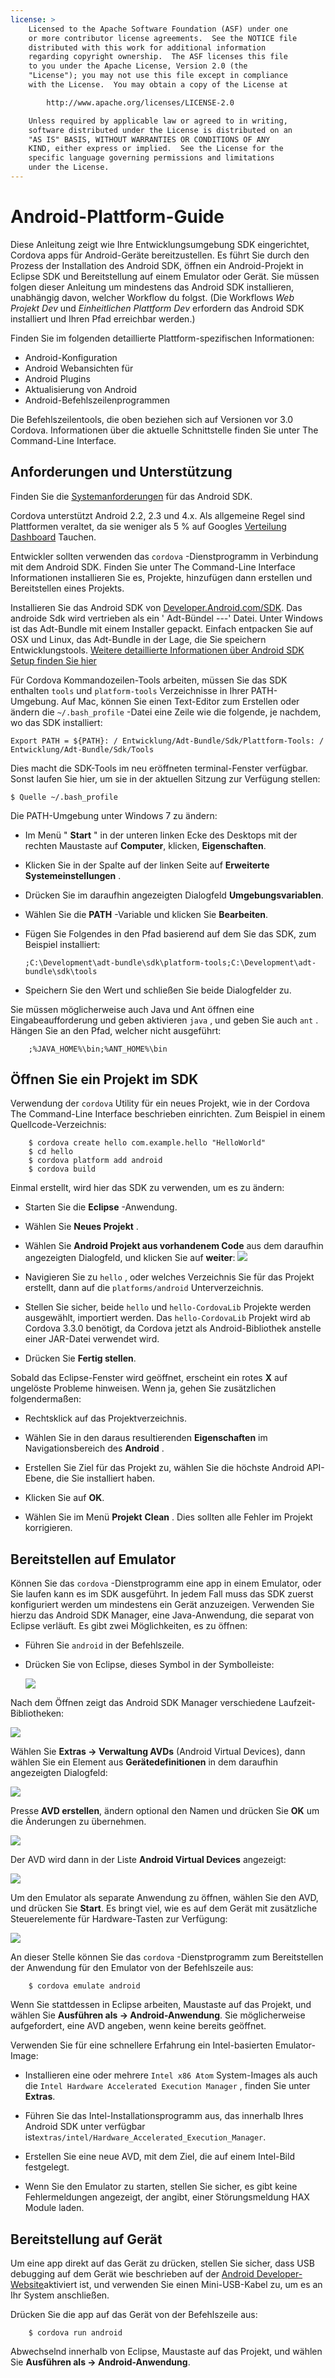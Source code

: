 ```yaml
---
license: >
    Licensed to the Apache Software Foundation (ASF) under one
    or more contributor license agreements.  See the NOTICE file
    distributed with this work for additional information
    regarding copyright ownership.  The ASF licenses this file
    to you under the Apache License, Version 2.0 (the
    "License"); you may not use this file except in compliance
    with the License.  You may obtain a copy of the License at

        http://www.apache.org/licenses/LICENSE-2.0

    Unless required by applicable law or agreed to in writing,
    software distributed under the License is distributed on an
    "AS IS" BASIS, WITHOUT WARRANTIES OR CONDITIONS OF ANY
    KIND, either express or implied.  See the License for the
    specific language governing permissions and limitations
    under the License.
---
```


# Android-Plattform-Guide

Diese Anleitung zeigt wie Ihre Entwicklungsumgebung SDK eingerichtet, Cordova apps für Android-Geräte bereitzustellen. Es führt Sie durch den Prozess der Installation des Android SDK, öffnen ein Android-Projekt in Eclipse SDK und Bereitstellung auf einem Emulator oder Gerät. Sie müssen folgen dieser Anleitung um mindestens das Android SDK installieren, unabhängig davon, welcher Workflow du folgst. (Die Workflows *Web Projekt Dev* und *Einheitlichen Plattform Dev* erfordern das Android SDK installiert und Ihren Pfad erreichbar werden.)

Finden Sie im folgenden detaillierte Plattform-spezifischen Informationen:

*   Android-Konfiguration
*   Android Webansichten für
*   Android Plugins
*   Aktualisierung von Android
*   Android-Befehlszeilenprogrammen

Die Befehlszeilentools, die oben beziehen sich auf Versionen vor 3.0 Cordova. Informationen über die aktuelle Schnittstelle finden Sie unter The Command-Line Interface.

## Anforderungen und Unterstützung

Finden Sie die [Systemanforderungen][1] für das Android SDK.

 [1]: http://developer.android.com/sdk/index.html

Cordova unterstützt Android 2.2, 2.3 und 4.x. Als allgemeine Regel sind Plattformen veraltet, da sie weniger als 5 % auf Googles [Verteilung Dashboard][2] Tauchen.

 [2]: http://developer.android.com/about/dashboards/index.html

<!--
NOTE, doc said:
- Android 2.1 (Deprecated May 2013)
- Android 3.x (Deprecated May 2013)
-->

Entwickler sollten verwenden das `cordova` -Dienstprogramm in Verbindung mit dem Android SDK. Finden Sie unter The Command-Line Interface Informationen installieren Sie es, Projekte, hinzufügen dann erstellen und Bereitstellen eines Projekts.

Installieren Sie das Android SDK von [Developer.Android.com/SDK][3]. Das androide Sdk wird vertrieben als ein ' Adt-Bündel -<os>-<arch>-<ver>' Datei. Unter Windows ist das Adt-Bundle mit einem Installer gepackt. Einfach entpacken Sie auf OSX und Linux, das Adt-Bundle in der Lage, die Sie speichern Entwicklungstools. [Weitere detaillierte Informationen über Android SDK Setup finden Sie hier][4]

 [3]: http://developer.android.com/sdk/
 [4]: http://developer.android.com/sdk/installing/bundle.html

Für Cordova Kommandozeilen-Tools arbeiten, müssen Sie das SDK enthalten `tools` und `platform-tools` Verzeichnisse in Ihrer PATH-Umgebung. Auf Mac, können Sie einen Text-Editor zum Erstellen oder ändern die `~/.bash_profile` -Datei eine Zeile wie die folgende, je nachdem, wo das SDK installiert:

    Export PATH = ${PATH}: / Entwicklung/Adt-Bundle/Sdk/Plattform-Tools: / Entwicklung/Adt-Bundle/Sdk/Tools
    

Dies macht die SDK-Tools im neu eröffneten terminal-Fenster verfügbar. Sonst laufen Sie hier, um sie in der aktuellen Sitzung zur Verfügung stellen:

    $ Quelle ~/.bash_profile
    

Die PATH-Umgebung unter Windows 7 zu ändern:

*   Im Menü " **Start** " in der unteren linken Ecke des Desktops mit der rechten Maustaste auf **Computer**, klicken, **Eigenschaften**.

*   Klicken Sie in der Spalte auf der linken Seite auf **Erweiterte Systemeinstellungen** .

*   Drücken Sie im daraufhin angezeigten Dialogfeld **Umgebungsvariablen**.

*   Wählen Sie die **PATH** -Variable und klicken Sie **Bearbeiten**.

*   Fügen Sie Folgendes in den Pfad basierend auf dem Sie das SDK, zum Beispiel installiert:
    
        ;C:\Development\adt-bundle\sdk\platform-tools;C:\Development\adt-bundle\sdk\tools
        

*   Speichern Sie den Wert und schließen Sie beide Dialogfelder zu.

Sie müssen möglicherweise auch Java und Ant öffnen eine Eingabeaufforderung und geben aktivieren `java` , und geben Sie auch `ant` . Hängen Sie an den Pfad, welcher nicht ausgeführt:

        ;%JAVA_HOME%\bin;%ANT_HOME%\bin
    

## Öffnen Sie ein Projekt im SDK

Verwendung der `cordova` Utility für ein neues Projekt, wie in der Cordova The Command-Line Interface beschrieben einrichten. Zum Beispiel in einem Quellcode-Verzeichnis:

        $ cordova create hello com.example.hello "HelloWorld"
        $ cd hello
        $ cordova platform add android
        $ cordova build
    

Einmal erstellt, wird hier das SDK zu verwenden, um es zu ändern:

*   Starten Sie die **Eclipse** -Anwendung.

*   Wählen Sie **Neues Projekt** .

*   Wählen Sie **Android Projekt aus vorhandenem Code** aus dem daraufhin angezeigten Dialogfeld, und klicken Sie auf **weiter**: ![][5]

*   Navigieren Sie zu `hello` , oder welches Verzeichnis Sie für das Projekt erstellt, dann auf die `platforms/android` Unterverzeichnis.

*   Stellen Sie sicher, beide `hello` und `hello-CordovaLib` Projekte werden ausgewählt, importiert werden. Das `hello-CordovaLib` Projekt wird ab Cordova 3.3.0 benötigt, da Cordova jetzt als Android-Bibliothek anstelle einer JAR-Datei verwendet wird.

*   Drücken Sie **Fertig stellen**.

 [5]: img/guide/platforms/android/eclipse_new_project.png

Sobald das Eclipse-Fenster wird geöffnet, erscheint ein rotes **X** auf ungelöste Probleme hinweisen. Wenn ja, gehen Sie zusätzlichen folgendermaßen:

*   Rechtsklick auf das Projektverzeichnis.

*   Wählen Sie in den daraus resultierenden **Eigenschaften** im Navigationsbereich des **Android** .

*   Erstellen Sie Ziel für das Projekt zu, wählen Sie die höchste Android API-Ebene, die Sie installiert haben.

*   Klicken Sie auf **OK**.

*   Wählen Sie im Menü **Projekt** **Clean** . Dies sollten alle Fehler im Projekt korrigieren.

## Bereitstellen auf Emulator

Können Sie das `cordova` -Dienstprogramm eine app in einem Emulator, oder Sie laufen kann es im SDK ausgeführt. In jedem Fall muss das SDK zuerst konfiguriert werden um mindestens ein Gerät anzuzeigen. Verwenden Sie hierzu das Android SDK Manager, eine Java-Anwendung, die separat von Eclipse verläuft. Es gibt zwei Möglichkeiten, es zu öffnen:

*   Führen Sie `android` in der Befehlszeile.

*   Drücken Sie von Eclipse, dieses Symbol in der Symbolleiste:
    
    ![][6]

 [6]: img/guide/platforms/android/eclipse_android_sdk_button.png

Nach dem Öffnen zeigt das Android SDK Manager verschiedene Laufzeit-Bibliotheken:

![][7]

 [7]: img/guide/platforms/android/asdk_window.png

Wählen Sie **Extras → Verwaltung AVDs** (Android Virtual Devices), dann wählen Sie ein Element aus **Gerätedefinitionen** in dem daraufhin angezeigten Dialogfeld:

![][8]

 [8]: img/guide/platforms/android/asdk_device.png

Presse **AVD erstellen**, ändern optional den Namen und drücken Sie **OK** um die Änderungen zu übernehmen.

![][9]

 [9]: img/guide/platforms/android/asdk_newAVD.png

Der AVD wird dann in der Liste **Android Virtual Devices** angezeigt:

![][10]

 [10]: img/guide/platforms/android/asdk_avds.png

Um den Emulator als separate Anwendung zu öffnen, wählen Sie den AVD, und drücken Sie **Start**. Es bringt viel, wie es auf dem Gerät mit zusätzliche Steuerelemente für Hardware-Tasten zur Verfügung:

![][11]

 [11]: img/guide/platforms/android/asdk_emulator.png

An dieser Stelle können Sie das `cordova` -Dienstprogramm zum Bereitstellen der Anwendung für den Emulator von der Befehlszeile aus:

        $ cordova emulate android
    

Wenn Sie stattdessen in Eclipse arbeiten, Maustaste auf das Projekt, und wählen Sie **Ausführen als → Android-Anwendung**. Sie möglicherweise aufgefordert, eine AVD angeben, wenn keine bereits geöffnet.

Verwenden Sie für eine schnellere Erfahrung ein Intel-basierten Emulator-Image:

*   Installieren eine oder mehrere `Intel x86 Atom` System-Images als auch die `Intel Hardware Accelerated Execution Manager` , finden Sie unter **Extras**.

*   Führen Sie das Intel-Installationsprogramm aus, das innerhalb Ihres Android SDK unter verfügbar ist`extras/intel/Hardware_Accelerated_Execution_Manager`.

*   Erstellen Sie eine neue AVD, mit dem Ziel, die auf einem Intel-Bild festgelegt.

*   Wenn Sie den Emulator zu starten, stellen Sie sicher, es gibt keine Fehlermeldungen angezeigt, der angibt, einer Störungsmeldung HAX Module laden.

## Bereitstellung auf Gerät

Um eine app direkt auf das Gerät zu drücken, stellen Sie sicher, dass USB debugging auf dem Gerät wie beschrieben auf der [Android Developer-Website][12]aktiviert ist, und verwenden Sie einen Mini-USB-Kabel zu, um es an Ihr System anschließen.

 [12]: http://developer.android.com/tools/device.html

Drücken Sie die app auf das Gerät von der Befehlszeile aus:

        $ cordova run android
    

Abwechselnd innerhalb von Eclipse, Maustaste auf das Projekt, und wählen Sie **Ausführen als → Android-Anwendung**.